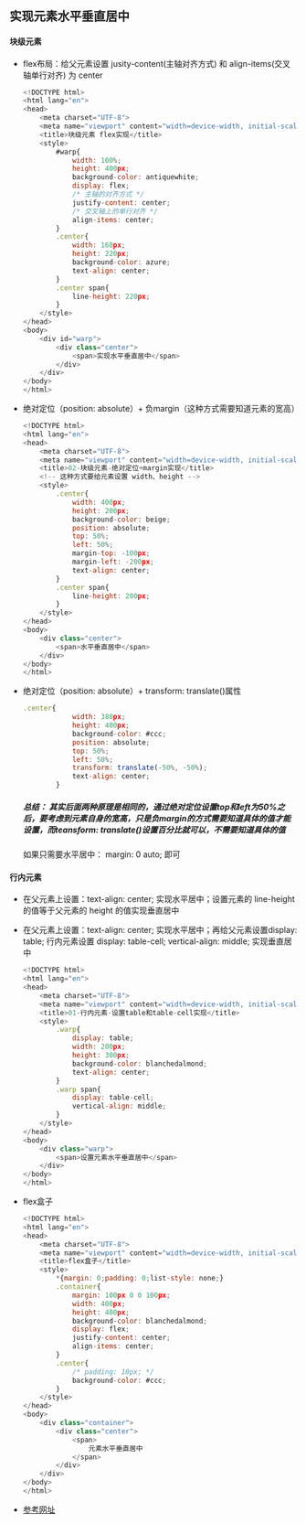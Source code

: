## 实现元素水平垂直居中

#### 块级元素

+ flex布局：给父元素设置 jusity-content(主轴对齐方式) 和 align-items(交叉轴单行对齐) 为 center

  ```javascript
  <!DOCTYPE html>
  <html lang="en">
  <head>
      <meta charset="UTF-8">
      <meta name="viewport" content="width=device-width, initial-scale=1.0">
      <title>块级元素 flex实现</title>
      <style>
          #warp{
              width: 100%;
              height: 400px;
              background-color: antiquewhite;
              display: flex;
              /* 主轴的对齐方式 */
              justify-content: center;
              /* 交叉轴上的单行对齐 */
              align-items: center;
          }
          .center{
              width: 160px;
              height: 220px;
              background-color: azure;
              text-align: center;
          }
          .center span{
              line-height: 220px;
          }
      </style>
  </head>
  <body>
      <div id="warp">
          <div class="center">
              <span>实现水平垂直居中</span> 
          </div>
      </div>
  </body>
  </html>
  ```

  

+ 绝对定位（position: absolute）+ 负margin（这种方式需要知道元素的宽高）

  ```javascript
  <!DOCTYPE html>
  <html lang="en">
  <head>
      <meta charset="UTF-8">
      <meta name="viewport" content="width=device-width, initial-scale=1.0">
      <title>02-块级元素-绝对定位+margin实现</title>
      <!-- 这种方式要给元素设置 width、height -->
      <style>
          .center{
              width: 400px;
              height: 200px;
              background-color: beige;
              position: absolute;
              top: 50%;
              left: 50%;
              margin-top: -100px;
              margin-left: -200px;
              text-align: center;
          }
          .center span{
              line-height: 200px;
          }
      </style>
  </head>
  <body>
      <div class="center">
          <span>水平垂直居中</span> 
      </div>
  </body>
  </html>
  ```
  
+ 绝对定位（position: absolute）+ transform: translate()属性

  ```javascript
  .center{
              width: 380px;
              height: 400px;
              background-color: #ccc;
              position: absolute;
              top: 50%;
              left: 50%;
              transform: translate(-50%, -50%);
              text-align: center;
          }
  ```

  

  ##### 总结： 其实后面两种原理是相同的，通过绝对定位设置top和left为50%之后，要考虑到元素自身的宽高，只是负margin的方式需要知道具体的值才能设置，而teansform: translate()设置百分比就可以，不需要知道具体的值

  如果只需要水平居中： margin: 0 auto;  即可

#### 行内元素

+ 在父元素上设置：text-align: center;  实现水平居中；设置元素的 line-height 的值等于父元素的 height 的值实现垂直居中

+ 在父元素上设置：text-align: center;  实现水平居中；再给父元素设置display: table;  行内元素设置 display: table-cell;  vertical-align: middle; 实现垂直居中

  ```javascript
  <!DOCTYPE html>
  <html lang="en">
  <head>
      <meta charset="UTF-8">
      <meta name="viewport" content="width=device-width, initial-scale=1.0">
      <title>01-行内元素-设置table和table-cell实现</title>
      <style>
          .warp{
              display: table;
              width: 200px;
              height: 300px;
              background-color: blanchedalmond;
              text-align: center;
          }
          .warp span{
              display: table-cell;
              vertical-align: middle;
          }
      </style>
  </head>
  <body>
      <div class="warp">
          <span>设置元素水平垂直居中</span>
      </div>
  </body>
  </html>
  ```

  

+ flex盒子

  ```javascript
  <!DOCTYPE html>
  <html lang="en">
  <head>
      <meta charset="UTF-8">
      <meta name="viewport" content="width=device-width, initial-scale=1.0">
      <title>flex盒子</title>
      <style>
          *{margin: 0;padding: 0;list-style: none;}
          .container{
              margin: 100px 0 0 100px;
              width: 400px;
              height: 400px;
              background-color: blanchedalmond;
              display: flex;
              justify-content: center;
              align-items: center;
          }
          .center{
              /* padding: 10px; */
              background-color: #ccc;
          }
      </style>
  </head>
  <body>
      <div class="container">
          <div class="center">
              <span>
                  元素水平垂直居中
              </span>
          </div>
      </div>
  </body>
  </html>
  ```



+ [参考网址](https://www.jianshu.com/p/f00eacaef8e8)



